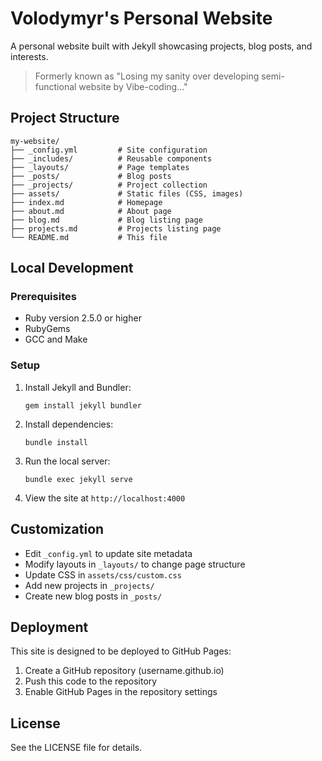 # Volodymyr's Personal Website

A personal website built with Jekyll showcasing projects, blog posts, and interests.

> Formerly known as "Losing my sanity over developing semi-functional website by Vibe-coding..."

## Project Structure

```
my-website/
├── _config.yml         # Site configuration
├── _includes/          # Reusable components
├── _layouts/           # Page templates
├── _posts/             # Blog posts
├── _projects/          # Project collection
├── assets/             # Static files (CSS, images)
├── index.md            # Homepage
├── about.md            # About page
├── blog.md             # Blog listing page
├── projects.md         # Projects listing page
└── README.md           # This file
```

## Local Development

### Prerequisites

- Ruby version 2.5.0 or higher
- RubyGems
- GCC and Make

### Setup

1. Install Jekyll and Bundler:
   ```
   gem install jekyll bundler
   ```

2. Install dependencies:
   ```
   bundle install
   ```

3. Run the local server:
   ```
   bundle exec jekyll serve
   ```

4. View the site at `http://localhost:4000`

## Customization

- Edit `_config.yml` to update site metadata
- Modify layouts in `_layouts/` to change page structure
- Update CSS in `assets/css/custom.css`
- Add new projects in `_projects/`
- Create new blog posts in `_posts/`

## Deployment

This site is designed to be deployed to GitHub Pages:

1. Create a GitHub repository (username.github.io)
2. Push this code to the repository
3. Enable GitHub Pages in the repository settings

## License

See the LICENSE file for details.
